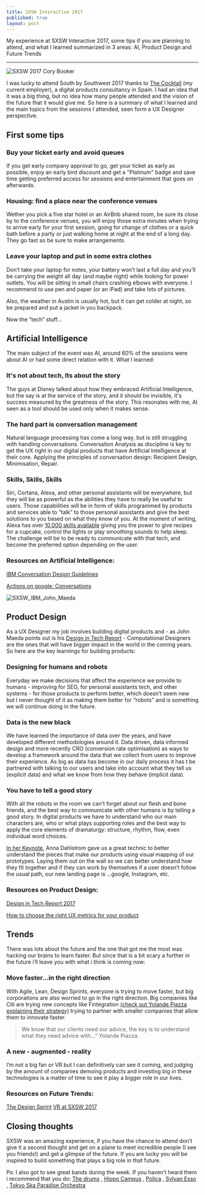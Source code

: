 ```yaml
---
title: SXSW Interactive 2017
published: true
layout: post
---
```

My experience at SXSW Interactive 2017, some tips if you are planning to attend, and what I learned summarized in 3 areas: AI, Product Design and Future Trends

---
![SXSW 2017 Cory Booker]({{site.baseurl}}/images/SXSW_2017_Cory_Booker.jpg)

I was lucky to attend South by Southwest 2017 thanks to [The Cocktail](https://the-cocktail.com "The cocktail website") (my current employer), a digital products consultancy in Spain. I had an idea that it was a big thing, but no idea how many people attended and the vision of the future that it would give me. So here is a summary of what I learned and the main topics from the sessions I attended, seen form a UX Designer perspective.

## First some tips

### Buy your ticket early and avoid queues

If you get early company approval to go, get your ticket as early as possible, enjoy an early bird discount and get a "Platinum" badge and save time getting preferred access for sessions and entertainment that goes on afterwards.

### Housing: find a place near the conference venues

Wether you pick a five star hotel or an AirBnb shared room, be sure its close by to the conference venues, you will enjoy those extra minutes when trying to arrive early for your first session, going for change of clothes or a quick bath before a party or just walking home at night at the end of a long day. They go fast so be sure to make arrangements.

### Leave your laptop and put in some extra clothes

Don’t take your laptop for notes, your battery won’t last a full day and you’ll be carrying the weight all day (and maybe night) while looking for power outlets. You will be sitting in small chairs crashing elbows with everyone. I recommend to use pen and paper (or an iPad) and take lots of pictures. 

Also, the weather in Austin is usually hot, but it can get colder at night, so be prepared and put a jacket in you backpack.

Now the “tech” stuff...

## Artificial Intelligence
The main subject of the event was AI, around 60% of the sessions were about AI or had some direct relation with it. What I learned:

### It's not about tech, Its about the story
The guys at Disney talked about how they embraced Artificial Intelligence, but the say is at the service of the story, and it should be invisible, it's success measured by the greatness of the story. This resonates with me, AI seen as a tool should be used only when it makes sense.

### The hard part is conversation management
Natural language processing has come a long way, but is still struggling with handling conversations. Conversation Analysis as discipline is key to get the UX right in our digital products that have Artificial Intelligence at their core. Applying the principles of conversation design: Recipient Design, Minimisation, Repair.

### Skills, Skills, Skills
Siri, Cortana, Alexa, and other personal assistants will be everywhere, but they will be as powerful as the abilities they have to really be useful to users. Those capabilities will be in form of skills programmed by products and services able to “talk” to those personal assistants and give the best solutions to you based on what they know of you. At the moment of writing, Alexa has over [10,000 skills available](https://www.amazon.com/b?ie=UTF8&node=13727921011) giving you the power to give recipes for a cupcake, control the lights or play smoothing sounds to help sleep. The challenge will be to be ready to communicate with that tech, and become the preferred option depending on the user. 

### Resources on Artificial Intelligence:
[IBM Conversation Design Guidelines](https://conversational-ux.mybluemix.net/design/conversational-ux/)

[Actions on google: Conversations](https://developers.google.com/actions/design/)

![SXSW_IBM_John_Maeda]({{site.baseurl}}/images/SXSW_2017_John_Maeda.jpg)
## Product Design
As a UX Designer my job involves building digital products and  - as John Maeda points out is his [Design in Tech Report](https://designintechreport.wordpress.com/2017/03/11/design-in-tech-report-2017/) - Computational Designers are the ones that will have bigger impact in the world in the coming years. So here are the key learnings for building products: 

### Designing for humans and robots
Everyday we make decisions that affect the experience we provide to humans - improving for SEO, for personal assistants tech, and other systems - for those products to perform better, which doesn’t seem new but I never thought of it as making them better for “robots” and is something we will continue doing in the future.

### Data is the new black
We have learned the importance of data over the years, and have developed different methodologies around it. Data driven, data informed  design and more recently CRO (conversion rate optimisation) as ways to develop a framework around the data that we collect from users to improve their experience. As big as data has become in our daily process it has t be partnered with talking to our users and take into account what they tell us (explicit data) and what we know from how they behave (implicit data).

### You have to tell a good story
With all the robots in the room we can’t forget about our flesh and bone friends, and the best way to communicate with other humans is by telling a good story. In digital products we have to understand who our main characters are,  who or what plays supporting roles and the best way to apply the core elements of dramaturgy: structure, rhythm, flow, even individual word choices.

[In her Keynote](http://schedule.sxsw.com/2017/events/PP65833), Anna Dahlstrom gave us a great technic to better understand the pieces that make our products using visual mapping of our prototypes. Laying them out on the wall so we can better understand how they fit together and if they can work by themselves if a user doesn’t follow the usual path, our new landing page is …google, Instagram, etc.

### Resources on Product Design:
[Design in Tech Report 2017](https://designintechreport.files.wordpress.com/2017/03/dit-2017-1-0-6-smallest.pdf)

[How to choose the right UX metrics for your product](http://www.dtelepathy.com/ux-metrics/#intro)

## Trends
There was lots about the future and the one that got me the most was hacking our brains to learn faster. But since that is a bit scary a further in the future i’ll leave you with what i think is coming now:

### Move faster…in the right direction
With Agile, Lean, Design Sprints, everyone is trying to move faster, but big corporations are also worried to go in the right direction. Big companies like Citi are trying new concepts like Fintegration [(check out Yolande Piazza explaining their strategy)](https://www.youtube.com/watch?v=NUjqLVMcOtc)  trying to partner with smaller companies that allow them to innovate faster.

> We know that our clients need our advice, the key is to understand what they need advice with…”
Yolande Piazza.

### A new - augmented - reality
I’m not a big fan or VR but I can definitively can see it coming, and judging by the amount of companies demoing products and investing big in these technologies is a matter of time to see it play a bigger role in our lives. 

### Resources on Future Trends:
[The Design Sprint](http://www.gv.com/sprint/)
[VR at SXSW 2017](https://www.cnet.com/news/vr-virtual-reality-sxsw-music/)
	
## Closing thoughts
SXSW was an amazing experience, if you have the chance to attend don’t give it a second thought and get on a plane to meet incredible people (I see you friends!) and get a glimpse of the future. If you are lucky you will be inspired to build something that plays a big role in that future.

Ps: I also got to see great bands during the week. If you haven’t heard them i recommend that you do: [The drums](https://open.spotify.com/artist/0p5axeJsbtTCXBrRVoKjwu) , [Hippo Campus](https://open.spotify.com/artist/1btWGBz4Uu1HozTwb2Lm8A) , [Poliça](https://open.spotify.com/artist/34vLhockmYhf3LgznwyNaQ) , [Sylvan Esso](https://open.spotify.com/artist/39vA9YljbnOApXKniLWBZv) , [Tokyo Ska Paradise Orchestra](https://open.spotify.com/artist/0UZq6vAHrwGgctvxTzzxYm)
